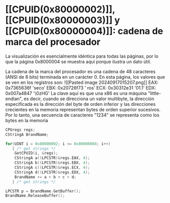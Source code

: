 # [[CPUID(0x80000002)]], [[CPUID(0x80000003)]] y [[CPUID(0x80000004)]]: cadena de marca del procesador
La visualización es esencialmente idéntica para todas las páginas, por lo que la página 0x8000004 se muestra aquí porque ilustra un dato útil.

La cadena de la marca del procesador es una cadena de 48 caracteres (ANSI de 8 bits) terminada en un carácter 0. En esta página, los valores que se ven en los registros son:
![[Pasted image 20240917015207.png]]
EAX: 0x7365636f 'seco'
EBX: 0x20726f73 ' ros'
ECX: 0x30312e31 '01.1'
EDX: 0x007a4847 '\0zHG'
La clave aquí es que una x86 es una máquina "little-endian", es decir, cuando se direcciona un valor multibyte, la dirección especificada es la dirección del byte de orden inferior y las direcciones crecientes en la memoria representan bytes de orden superior sucesivos. Por lo tanto, una secuencia de caracteres "1234" se representa como los bytes en la memoria

```c
CPUregs regs;
CStringA BrandName;

for(UINT i = 0x80000002; i <= 0x80000004; i++)
   { /* get strings */
    GetCPUID(i, &regs);
    CStringA a((LPCSTR)&regs.EAX, 4);
    CStringA b((LPCSTR)&regs.EBX, 4);
    CStringA c((LPCSTR)&regs.ECX, 4);
    CStringA d((LPCSTR)&regs.EDX, 4);
    BrandName += a + b + c + d;
   } /* get strings */

LPCSTR p = BrandName.GetBuffer();
BrandName.ReleaseBuffer();
```